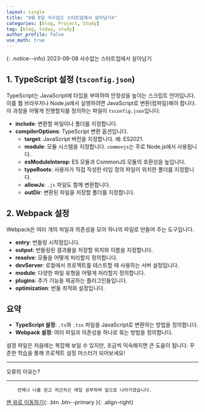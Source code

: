 ```yaml
---
layout: single
title: "9월 8일 사수없는 스타트업에서 살아남기4"
categories: [blog, Project, Study]
tag: [blog, today, study]
author_profile: false
use_math: true
---
```

{: .notice--info}
2023-09-08 사수없는 스타트업에서 살아남기

## 1. TypeScript 설정 (`tsconfig.json`)

TypeScript는 JavaScript에 타입을 부여하여 안정성을 높이는 스크립트 언어입니다. 이를 웹 브라우저나 Node.js에서 실행하려면 JavaScript로 변환(컴파일)해야 합니다. 이 과정을 어떻게 진행할지를 정의하는 파일이 `tsconfig.json`입니다.

- **include**: 변환할 파일이나 폴더를 지정합니다.
- **compilerOptions**: TypeScript 변환 옵션입니다.
  - **target**: JavaScript 버전을 지정합니다. 예: ES2021.
  - **module**: 모듈 시스템을 지정합니다. `commonjs`는 주로 Node.js에서 사용됩니다.
  - **esModuleInterop**: ES 모듈과 CommonJS 모듈의 호환성을 높입니다.
  - **typeRoots**: 사용자가 직접 작성한 타입 정의 파일이 위치한 폴더를 지정합니다.
  - **allowJs**: `.js` 파일도 함께 변환합니다.
  - **outDir**: 변환된 파일을 저장할 폴더를 지정합니다.

## 2. Webpack 설정

Webpack은 여러 개의 파일과 의존성을 모아 하나의 파일로 만들어 주는 도구입니다.

- **entry**: 번들링 시작점입니다.
- **output**: 번들링된 결과물을 저장할 위치와 이름을 지정합니다.
- **resolve**: 모듈을 어떻게 처리할지 정의합니다.
- **devServer**: 로컬에서 프로젝트를 테스트할 때 사용하는 서버 설정입니다.
- **module**: 다양한 파일 유형을 어떻게 처리할지 정의합니다.
- **plugins**: 추가 기능을 제공하는 플러그인들입니다.
- **optimization**: 번들 최적화 설정입니다.

## 요약

- **TypeScript 설정**: `.ts`와 `.tsx` 파일을 JavaScript로 변환하는 방법을 정의합니다.
- **Webpack 설정**: 여러 파일과 의존성을 하나로 묶는 방법을 정의합니다.

설정 파일은 처음에는 복잡해 보일 수 있지만, 조금씩 익숙해지면 큰 도움이 됩니다. 꾸준한 학습을 통해 프로젝트 설정 마스터가 되어보세요!

---

오류의 이유는?

***
        언제나 나를 믿고 차근차근 매일 공부하며 앞으로 나아가겠습니다.

[맨 위로 이동하기](#){: .btn .btn--primary }{: .align-right}
